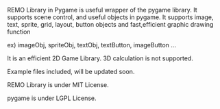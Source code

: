 REMO Library in Pygame is useful wrapper of the pygame library.
It supports scene control, and useful objects in pygame.
It supports image, text, sprite, grid, layout, button objects and fast,efficient graphic drawing function

ex) imageObj, spriteObj, textObj, textButton, imageButton ...

It is an efficient 2D Game Library. 3D calculation is not supported.

Example files included, will be updated soon.

REMO Library is under MIT License.

pygame is under LGPL License.
